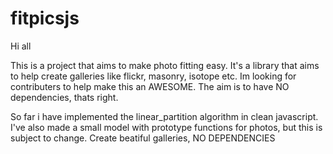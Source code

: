 fitpicsjs
=========

Hi all

This is a project that aims to make photo fitting easy. It's a library that aims to help create galleries like flickr, masonry, isotope etc. Im looking for contributers to help make this an AWESOME. The aim is to have NO dependencies, thats right. 

So far i have implemented the linear_partition algorithm in clean javascript. I've also made a small model with prototype functions for photos, but this is subject to change.
Create beatiful galleries, NO DEPENDENCIES


